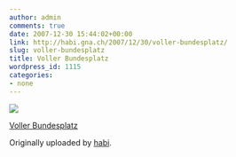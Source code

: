 ```yaml
---
author: admin
comments: true
date: 2007-12-30 15:44:02+00:00
link: http://habi.gna.ch/2007/12/30/voller-bundesplatz/
slug: voller-bundesplatz
title: Voller Bundesplatz
wordpress_id: 1115
categories:
- none
---
```



 [![](http://farm3.static.flickr.com/2010/2149290104_3f65c4c174_m.jpg)](http://www.flickr.com/photos/habi/2149290104/)
   

 
  [Voller Bundesplatz](http://www.flickr.com/photos/habi/2149290104/)
    

  Originally uploaded by [habi](http://www.flickr.com/people/habi/).
 




  

